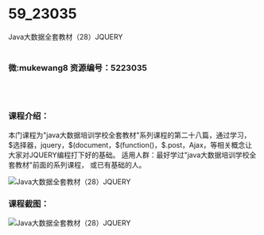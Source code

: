 # 59_23035
Java大数据全套教材（28）JQUERY
<br/></br>
<h3>微:mukewang8 资源编号：5223035</h3>
<br/></br>
<h3>课程介绍：</h3>
<p>本门课程为"java大数据培训学校全套教材"系列课程的第二十八篇，通过学习，$选择器，jquery，$(document，$(function()，$.post，Ajax，等相关概念让大家对JQUERY编程打下好的基础。 适用人群：最好学过"java大数据培训学校全套教材"前面的系列课程， 或已有基础的人。</p>
<p><img src="https://www.ko996.com/wp-content/uploads/img/2022/03/1-1-300x154.png" alt="Java大数据全套教材（28）JQUERY"></p>
<div class="info-desc">
<h3>课程截图：</h3>
<p><img src="https://www.ko996.com/wp-content/uploads/img/2022/02/2-63.png" alt="Java大数据全套教材（28）JQUERY"></p>


			
</div>
